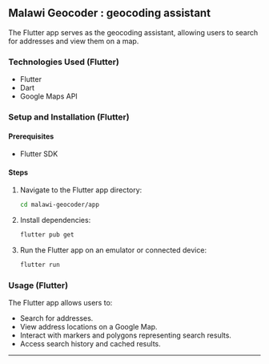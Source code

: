 ## Malawi Geocoder : geocoding assistant

The Flutter app serves as the geocoding assistant, allowing users to search for addresses and view them on a map.

### Technologies Used (Flutter)

- Flutter
- Dart
- Google Maps API

### Setup and Installation (Flutter)

#### Prerequisites

- Flutter SDK

#### Steps

1. Navigate to the Flutter app directory:
   ```bash
   cd malawi-geocoder/app
   ```

2. Install dependencies:
   ```bash
   flutter pub get
   ```

3. Run the Flutter app on an emulator or connected device:
   ```bash
   flutter run
   ```

### Usage (Flutter)

The Flutter app allows users to:

- Search for addresses.
- View address locations on a Google Map.
- Interact with markers and polygons representing search results.
- Access search history and cached results.

---

[//]: # (## Collaborators)

[//]: # ()
[//]: # (This project is a private collaboration. If you are a collaborator, please ensure all changes are discussed and approved with the project leads before implementation. For any issues or contributions, please contact:)

[//]: # ()
[//]: # (- **Project Lead**: [Your Name]&#40;mailto:your-email@example.com&#41;)

[//]: # (- **Lead Developer**: [Developer Name]&#40;mailto:developer-email@example.com&#41;)

[//]: # (- **Database Administrator**: [DBA Name]&#40;mailto:dba-email@example.com&#41;)

[//]: # ()
[//]: # (---)